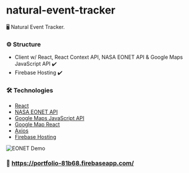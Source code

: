 # natural-event-tracker

<p> 🖥 Natural Event Tracker. </p>

### ⚙️ Structure

- Client w/ React, React Context API, NASA EONET API & Google Maps JavaScript API ✔️
- Firebase Hosting ✔️
 
### 🛠 Technologies
- [React](https://pt-br.reactjs.org/)
- [NASA EONET API](https://eonet.sci.gsfc.nasa.gov/what-is-eonet)
- [Google Maps JavaScript API ](https://developers.google.com/maps/documentation/javascript/overview)
- [Google Map React](https://github.com/google-map-react/google-map-react)
- [Axios](https://axios-http.com/)
- [Firebase Hosting](https://firebase.google.com/docs/hosting)

![EONET Demo](demo/eonettrackerdemo.gif)

### 🚀 https://portfolio-81b68.firebaseapp.com/
